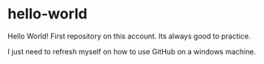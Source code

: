 # hello-world
Hello World! First repository on this account. Its always good to practice.

I just need to refresh myself on how to use GitHub on a windows machine.
